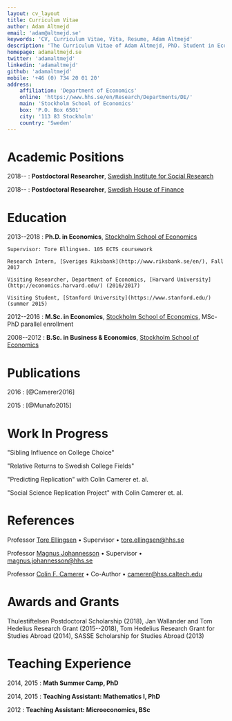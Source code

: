 ```yaml
---
layout: cv_layout
title: Curriculum Vitae
author: Adam Altmejd
email: 'adam@altmejd.se'
keywords: 'CV, Curriculum Vitae, Vita, Resume, Adam Altmejd'
description: 'The Curriculum Vitae of Adam Altmejd, PhD. Student in Economics.'
homepage: adamaltmejd.se
twitter: 'adamaltmejd'
linkedin: 'adamaltmejd'
github: 'adamaltmejd'
mobile: '+46 (0) 734 20 01 20'
address:
    affiliation: 'Department of Economics'
    online: 'https://www.hhs.se/en/Research/Departments/DE/'
    main: 'Stockholm School of Economics'
    box: 'P.O. Box 6501'
    city: '113 83 Stockholm'
    country: 'Sweden'
---
```


# Academic Positions

2018--
:   **Postdoctoral Researcher**, [Swedish Institute for Social Research](https://www.sofi.su.se)

2018--
:   **Postdoctoral Researcher**, [Swedish House of Finance](https://www.houseoffinance.se)

# Education

2013--2018
:   **Ph.D. in Economics**, [Stockholm School of Economics](https://www.hhs.se/en/Education/PhD/economics/)

    Supervisor: Tore Ellingsen. 105 ECTS coursework

    Research Intern, [Sveriges Riksbank](http://www.riksbank.se/en/), Fall 2017

    Visiting Researcher, Department of Economics, [Harvard University](http://economics.harvard.edu/) (2016/2017)

    Visiting Student, [Stanford University](https://www.stanford.edu/) (summer 2015)

2012--2016
:   **M.Sc. in Economics**, [Stockholm School of Economics](https://www.hhs.se/en/Education/MSc/MECON/), MSc-PhD parallel enrollment

2008--2012
:   **B.Sc. in Business & Economics**, [Stockholm School of Economics](https://www.hhs.se/en/Education/BSc/BE/)

# Publications

2016
:   [@Camerer2016]

2015
:   [@Munafo2015]

# Work In Progress

"Sibling Influence on College Choice"

"Relative Returns to Swedish College Fields"

"Predicting Replication" with Colin Camerer et. al.

"Social Science Replication Project" with Colin Camerer et. al.

# References

Professor [Tore Ellingsen](https://sites.google.com/site/tellingsensse/) • Supervisor • <tore.ellingsen@hhs.se>

Professor [Magnus Johannesson](https://www.hhs.se/en/person/?personid=1981033) • Supervisor • <magnus.johannesson@hhs.se>

Professor [Colin F. Camerer](http://www.hss.caltech.edu/content/colin-f-camerer) • Co-Author • <camerer@hss.caltech.edu>

# Awards and Grants

Thulestiftelsen Postdoctoral Scholarship (2018), Jan Wallander and Tom Hedelius Research Grant (2015--2018), Tom Hedelius Research Grant for Studies Abroad (2014), SASSE Scholarship for Studies Abroad (2013)

# Teaching Experience

2014, 2015
:   **Math Summer Camp, PhD**

2014, 2015
:   **Teaching Assistant: Mathematics I, PhD**

2012
:   **Teaching Assistant: Microeconomics, BSc**
